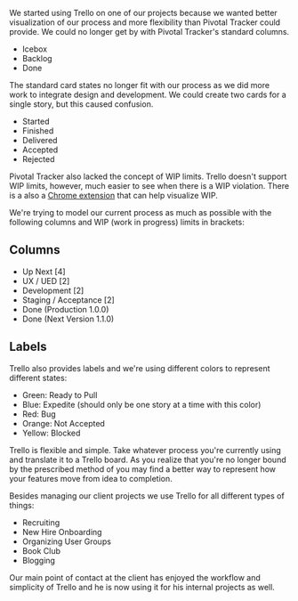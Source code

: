 We started using Trello on one of our projects because we wanted better
visualization of our process and more flexibility than Pivotal Tracker could
provide. We could no longer get by with Pivotal Tracker's standard columns.

* Icebox
* Backlog
* Done

The standard card states no longer fit with our process as we did more work to
integrate design and development. We could create two cards for a single story,
but this caused confusion.

* Started
* Finished
* Delivered
* Accepted
* Rejected

Pivotal Tracker also lacked the concept of WIP limits. Trello doesn't support
WIP limits, however, much easier to see when there is a WIP violation. There is
a also a [Chrome extension](https://chrome.google.com/webstore/detail/kanban-wip-for-trello/oekefjibcnongmmmmkdiofgeppfkmdii?hl=en-US)
that can help visualize WIP.

We're trying to model our current process as much as possible with the
following columns and WIP (work in progress) limits in brackets: 

## Columns 

* Up Next [4] 
* UX / UED [2] 
* Development [2] 
* Staging / Acceptance [2] 
* Done (Production 1.0.0) 
* Done (Next Version 1.1.0) 

## Labels 

Trello also provides labels and we're using different colors to represent different states:

* Green: Ready to Pull
* Blue: Expedite (should only be one story at a time with this color) 
* Red: Bug
* Orange: Not Accepted
* Yellow: Blocked

Trello is flexible and simple. Take whatever process you're currently using and
translate it to a Trello board. As you realize that you're no longer bound by
the prescribed method of <project management tool> you may find a better way to
represent how your features move from idea to completion.

Besides managing our client projects we use Trello for all different
types of things:

* Recruiting
* New Hire Onboarding
* Organizing User Groups
* Book Club
* Blogging

Our main point of contact at the client has enjoyed the workflow and simplicity
of Trello and he is now using it for his internal projects as well.
